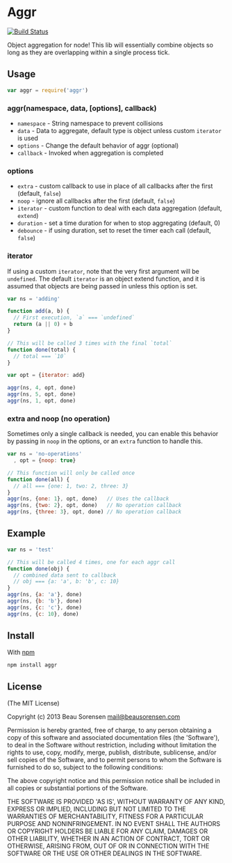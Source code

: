 
Aggr
====

[![Build Status](https://secure.travis-ci.org/sorensen/aggr.png)](http://travis-ci.org/sorensen/aggr) 

Object aggregation for node! This lib will essentially combine objects so long 
as they are overlapping within a single process tick.

Usage
-----

```js
var aggr = require('aggr')
```

### aggr(namespace, data, [options], callback)

* `namespace` - String namespace to prevent collisions
* `data` - Data to aggregate, default type is object unless custom `iterator` is used
* `options` - Change the default behavior of aggr (optional)
* `callback` - Invoked when aggregation is completed

### options

* `extra` - custom callback to use in place of all callbacks after the first (default, `false`)
* `noop` - ignore all callbacks after the first (default, `false`)
* `iterator` - custom function to deal with each data aggregation (default, `extend`)
* `duration` - set a time duration for when to stop aggregating (default, 0)
* `debounce` - if using duration, set to reset the timer each call (default, `false`)

### iterator

If using a custom `iterator`, note that the very first argument will be `undefined`. 
The default `iterator` is an object extend function, and it is assumed that objects 
are being passed in unless this option is set.

```js
var ns = 'adding'

function add(a, b) {
  // First execution, `a` === `undefined`
  return (a || 0) + b
}

// This will be called 3 times with the final `total`
function done(total) {
  // total === `10`
}

var opt = {iterator: add}

aggr(ns, 4, opt, done)
aggr(ns, 5, opt, done)
aggr(ns, 1, opt, done)
```

### extra and noop (no operation)

Sometimes only a single callback is needed, you can enable this behavior by passing 
in `noop` in the options, or an `extra` function to handle this.

```js
var ns = 'no-operations'
  , opt = {noop: true}

// This function will only be called once
function done(all) {
  // all === {one: 1, two: 2, three: 3}
}
aggr(ns, {one: 1}, opt, done)   // Uses the callback
aggr(ns, {two: 2}, opt, done)   // No operation callback
aggr(ns, {three: 3}, opt, done) // No operation callback
```

Example
-------

```js
var ns = 'test'

// This will be called 4 times, one for each aggr call
function done(obj) {
  // combined data sent to callback
  // obj === {a: 'a', b: 'b', c: 10}
}
aggr(ns, {a: 'a'}, done)
aggr(ns, {b: 'b'}, done)
aggr(ns, {c: 'c'}, done)
aggr(ns, {c: 10}, done)
```


Install
-------

With [npm](https://npmjs.org)

```
npm install aggr
```


License
-------

(The MIT License)

Copyright (c) 2013 Beau Sorensen <mail@beausorensen.com>

Permission is hereby granted, free of charge, to any person obtaining
a copy of this software and associated documentation files (the
'Software'), to deal in the Software without restriction, including
without limitation the rights to use, copy, modify, merge, publish,
distribute, sublicense, and/or sell copies of the Software, and to
permit persons to whom the Software is furnished to do so, subject to
the following conditions:

The above copyright notice and this permission notice shall be
included in all copies or substantial portions of the Software.

THE SOFTWARE IS PROVIDED 'AS IS', WITHOUT WARRANTY OF ANY KIND,
EXPRESS OR IMPLIED, INCLUDING BUT NOT LIMITED TO THE WARRANTIES OF
MERCHANTABILITY, FITNESS FOR A PARTICULAR PURPOSE AND NONINFRINGEMENT.
IN NO EVENT SHALL THE AUTHORS OR COPYRIGHT HOLDERS BE LIABLE FOR ANY
CLAIM, DAMAGES OR OTHER LIABILITY, WHETHER IN AN ACTION OF CONTRACT,
TORT OR OTHERWISE, ARISING FROM, OUT OF OR IN CONNECTION WITH THE
SOFTWARE OR THE USE OR OTHER DEALINGS IN THE SOFTWARE.
